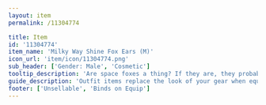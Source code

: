 ```yaml
---
layout: item
permalink: /11304774

title: Item
id: '11304774'
item_name: 'Milky Way Shine Fox Ears (M)'
icon_url: 'item/icon/11304774.png'
sub_header: ['Gender: Male', 'Cosmetic']
tooltip_description: 'Are space foxes a thing? If they are, they probably have ears like these.'
guide_description: 'Outfit items replace the look of your gear when equipped.'
footer: ['Unsellable', 'Binds on Equip']
---
```

